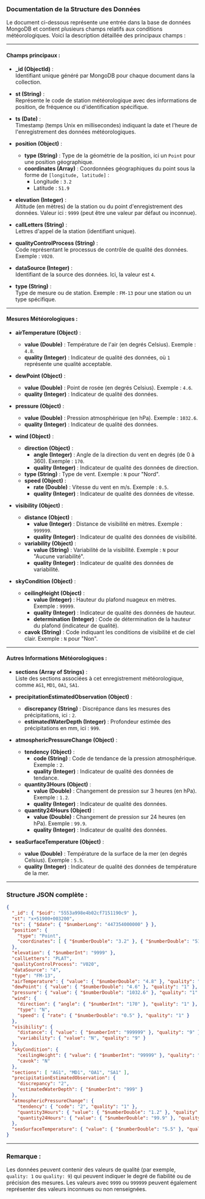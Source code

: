 ### Documentation de la Structure des Données

Le document ci-dessous représente une entrée dans la base de données MongoDB et contient plusieurs champs relatifs aux conditions météorologiques. Voici la description détaillée des principaux champs :

---

#### **Champs principaux :**

- **_id (ObjectId)** :  
  Identifiant unique généré par MongoDB pour chaque document dans la collection.

- **st (String)** :  
  Représente le code de station météorologique avec des informations de position, de fréquence ou d'identification spécifique.

- **ts (Date)** :  
  Timestamp (temps Unix en millisecondes) indiquant la date et l'heure de l'enregistrement des données météorologiques.

- **position (Object)** :  
  - **type (String)** : Type de la géométrie de la position, ici un `Point` pour une position géographique.
  - **coordinates (Array)** : Coordonnées géographiques du point sous la forme de `[longitude, latitude]` :
    - Longitude : `3.2`
    - Latitude : `51.9`

- **elevation (Integer)** :  
  Altitude (en mètres) de la station ou du point d'enregistrement des données. Valeur ici : `9999` (peut être une valeur par défaut ou inconnue).

- **callLetters (String)** :  
  Lettres d'appel de la station (identifiant unique).

- **qualityControlProcess (String)** :  
  Code représentant le processus de contrôle de qualité des données. Exemple : `V020`.

- **dataSource (Integer)** :  
  Identifiant de la source des données. Ici, la valeur est `4`.

- **type (String)** :  
  Type de mesure ou de station. Exemple : `FM-13` pour une station ou un type spécifique.

---

#### **Mesures Météorologiques :**

- **airTemperature (Object)** :  
  - **value (Double)** : Température de l'air (en degrés Celsius). Exemple : `4.8`.
  - **quality (Integer)** : Indicateur de qualité des données, où `1` représente une qualité acceptable.

- **dewPoint (Object)** :  
  - **value (Double)** : Point de rosée (en degrés Celsius). Exemple : `4.6`.
  - **quality (Integer)** : Indicateur de qualité des données.

- **pressure (Object)** :  
  - **value (Double)** : Pression atmosphérique (en hPa). Exemple : `1032.6`.
  - **quality (Integer)** : Indicateur de qualité des données.

- **wind (Object)** :  
  - **direction (Object)** :
    - **angle (Integer)** : Angle de la direction du vent en degrés (de 0 à 360). Exemple : `170`.
    - **quality (Integer)** : Indicateur de qualité des données de direction.
  - **type (String)** : Type de vent. Exemple : `N` pour "Nord".
  - **speed (Object)** :
    - **rate (Double)** : Vitesse du vent en m/s. Exemple : `0.5`.
    - **quality (Integer)** : Indicateur de qualité des données de vitesse.

- **visibility (Object)** :  
  - **distance (Object)** :
    - **value (Integer)** : Distance de visibilité en mètres. Exemple : `999999`.
    - **quality (Integer)** : Indicateur de qualité des données de visibilité.
  - **variability (Object)** :
    - **value (String)** : Variabilité de la visibilité. Exemple : `N` pour "Aucune variabilité".
    - **quality (Integer)** : Indicateur de qualité des données de variabilité.

- **skyCondition (Object)** :  
  - **ceilingHeight (Object)** :
    - **value (Integer)** : Hauteur du plafond nuageux en mètres. Exemple : `99999`.
    - **quality (Integer)** : Indicateur de qualité des données de hauteur.
    - **determination (Integer)** : Code de détermination de la hauteur du plafond (indicateur de qualité).
  - **cavok (String)** : Code indiquant les conditions de visibilité et de ciel clair. Exemple : `N` pour "Non".

---

#### **Autres Informations Météorologiques :**

- **sections (Array of Strings)** :  
  Liste des sections associées à cet enregistrement météorologique, comme `AG1`, `MD1`, `OA1`, `SA1`.

- **precipitationEstimatedObservation (Object)** :  
  - **discrepancy (String)** : Discrépance dans les mesures des précipitations, ici : `2`.
  - **estimatedWaterDepth (Integer)** : Profondeur estimée des précipitations en mm, ici : `999`.

- **atmosphericPressureChange (Object)** :  
  - **tendency (Object)** :
    - **code (String)** : Code de tendance de la pression atmosphérique. Exemple : `2`.
    - **quality (Integer)** : Indicateur de qualité des données de tendance.
  - **quantity3Hours (Object)** :
    - **value (Double)** : Changement de pression sur 3 heures (en hPa). Exemple : `1.2`.
    - **quality (Integer)** : Indicateur de qualité des données.
  - **quantity24Hours (Object)** :
    - **value (Double)** : Changement de pression sur 24 heures (en hPa). Exemple : `99.9`.
    - **quality (Integer)** : Indicateur de qualité des données.

- **seaSurfaceTemperature (Object)** :  
  - **value (Double)** : Température de la surface de la mer (en degrés Celsius). Exemple : `5.5`.
  - **quality (Integer)** : Indicateur de qualité des données de température de la mer.

---

### Structure JSON complète :
```json
{
  "_id": { "$oid": "5553a998e4b02cf7151190c9" },
  "st": "x+51900+003200",
  "ts": { "$date": { "$numberLong": "447354000000" } },
  "position": {
    "type": "Point",
    "coordinates": [ { "$numberDouble": "3.2" }, { "$numberDouble": "51.9" } ]
  },
  "elevation": { "$numberInt": "9999" },
  "callLetters": "PLAT",
  "qualityControlProcess": "V020",
  "dataSource": "4",
  "type": "FM-13",
  "airTemperature": { "value": { "$numberDouble": "4.8" }, "quality": "1" },
  "dewPoint": { "value": { "$numberDouble": "4.6" }, "quality": "1" },
  "pressure": { "value": { "$numberDouble": "1032.6" }, "quality": "1" },
  "wind": {
    "direction": { "angle": { "$numberInt": "170" }, "quality": "1" },
    "type": "N",
    "speed": { "rate": { "$numberDouble": "0.5" }, "quality": "1" }
  },
  "visibility": {
    "distance": { "value": { "$numberInt": "999999" }, "quality": "9" },
    "variability": { "value": "N", "quality": "9" }
  },
  "skyCondition": {
    "ceilingHeight": { "value": { "$numberInt": "99999" }, "quality": "9", "determination": "9" },
    "cavok": "N"
  },
  "sections": [ "AG1", "MD1", "OA1", "SA1" ],
  "precipitationEstimatedObservation": {
    "discrepancy": "2",
    "estimatedWaterDepth": { "$numberInt": "999" }
  },
  "atmosphericPressureChange": {
    "tendency": { "code": "2", "quality": "1" },
    "quantity3Hours": { "value": { "$numberDouble": "1.2" }, "quality": "1" },
    "quantity24Hours": { "value": { "$numberDouble": "99.9" }, "quality": "9" }
  },
  "seaSurfaceTemperature": { "value": { "$numberDouble": "5.5" }, "quality": "9" }
}
```

---

### Remarque :
Les données peuvent contenir des valeurs de qualité (par exemple, `quality: 1` ou `quality: 9`) qui peuvent indiquer le degré de fiabilité ou de précision des mesures. Les valeurs avec `9999` ou `999999` peuvent également représenter des valeurs inconnues ou non renseignées.
